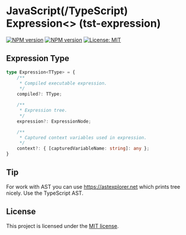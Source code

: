 # JavaScript(/TypeScript) Expression<> (tst-expression)
[![NPM version](https://img.shields.io/npm/v/tst-expression.svg?colorB=green)](https://www.npmjs.com/package/typescript-expression) 
[![NPM version](https://img.shields.io/npm/v/tst-expression-transformer.svg?colorB=green)](https://www.npmjs.com/package/typescript-expression-transformer) 
[![License: MIT](https://img.shields.io/badge/License-MIT-green.svg)](https://opensource.org/licenses/MIT)

## Expression Type
```typescript
type Expression<TType> = {
    /**
     * Compiled executable expression.
     */
    compiled?: TType;

    /**
     * Expression tree.
     */
    expression?: ExpressionNode;

    /**
     * Captured context variables used in expression.
     */
    context?: { [capturedVariableName: string]: any };
}
```

## Tip
For work with AST you can use https://astexplorer.net which prints tree nicely. Use the TypeScript AST.

## License
This project is licensed under the [MIT license](./LICENSE).